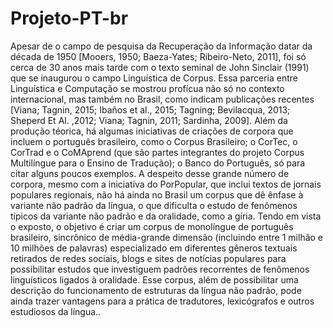 # Projeto-PT-br
Apesar de o campo de pesquisa da Recuperação da Informação datar da década de 1950 [Mooers, 1950; Baeza-Yates; Ribeiro-Neto, 2011], foi só cerca de 30 anos mais tarde com o texto seminal de John Sinclair (1991) que se inaugurou o campo Linguística de Corpus. Essa parceria entre Linguística e Computação se mostrou profícua não só no contexto internacional, mas também no Brasil, como indicam publicações recentes [Viana; Tagnin, 2015; Ibaños et al., 2015; Tagning; Bevilacqua, 2013; Sheperd Et Al. ,2012; Viana; Tagnin, 2011; Sardinha, 2009]. Além da produção téorica, há algumas iniciativas de criações de corpora que incluem o português brasileiro, como o Corpus Brasileiro; o CorTec, o CorTrad e o CoMAprend (que são partes integrantes do projeto Corpus Multilíngue para o Ensino de Tradução); o Banco do Português, só para citar alguns poucos exemplos. A despeito desse grande número de corpora, mesmo com a iniciativa do PorPopular, que inclui textos de jornais populares regionais, não há ainda no Brasil um corpus que dê ênfase à variante não padrão da língua, o que dificulta o estudo de fenômenos típicos da variante não padrão e da oralidade, como a gíria. Tendo em vista o exposto, o objetivo é criar um corpus de monolíngue de português brasileiro, sincrônico de média-grande dimensão (incluindo entre 1 milhão e 10 milhões de palavras) especializado em diferentes gêneros textuais retirados de redes sociais, blogs e sites de notícias populares para possibilitar estudos que investiguem padrões recorrentes de fenômenos linguísticos ligados à oralidade. Esse corpus, além de possibilitar uma descrição do funcionamento de estruturas da língua não padrão, pode ainda trazer vantagens para a prática de tradutores, lexicógrafos e outros estudiosos da língua.. 
